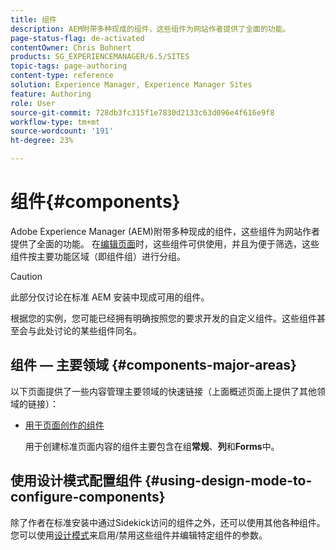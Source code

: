 ```yaml
---
title: 组件
description: AEM附带多种现成的组件，这些组件为网站作者提供了全面的功能。
page-status-flag: de-activated
contentOwner: Chris Bohnert
products: SG_EXPERIENCEMANAGER/6.5/SITES
topic-tags: page-authoring
content-type: reference
solution: Experience Manager, Experience Manager Sites
feature: Authoring
role: User
source-git-commit: 728db3fc315f1e7830d2133c63d096e4f616e9f8
workflow-type: tm+mt
source-wordcount: '191'
ht-degree: 23%

---
```


# 组件{#components}

Adobe Experience Manager (AEM)附带多种现成的组件，这些组件为网站作者提供了全面的功能。 在[编辑页面](/help/sites-classic-ui-authoring/classic-page-author-edit-content.md)时，这些组件可供使用，并且为便于筛选，这些组件按主要功能区域（即组件组）进行分组。

>[!CAUTION]
>
>此部分仅讨论在标准 AEM 安装中现成可用的组件。
>
>根据您的实例，您可能已经拥有明确按照您的要求开发的自定义组件。这些组件甚至会与此处讨论的某些组件同名。

## 组件 — 主要领域 {#components-major-areas}

以下页面提供了一些内容管理主要领域的快速链接（上面概述页面上提供了其他领域的链接）：

* [用于页面创作的组件](/help/sites-classic-ui-authoring/classic-page-author-edit-mode.md)

  用于创建标准页面内容的组件主要包含在组&#x200B;**常规**、**列**&#x200B;和&#x200B;**Forms**&#x200B;中。

## 使用设计模式配置组件 {#using-design-mode-to-configure-components}

除了作者在标准安装中通过Sidekick访问的组件之外，还可以使用其他各种组件。 您可以使用[设计模式](/help/sites-classic-ui-authoring/classic-page-author-design-mode.md#enable-disable-components)来启用/禁用这些组件并编辑特定组件的参数。
